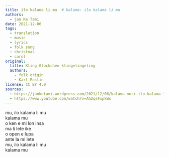 ```yaml
---
title: ilo kalama li mu  # kalama: ilo kalama li mu
authors:
  - jan Ke Tami
date: 2021-12-06
tags:
  - translation
  - music
  - lyrics
  - folk song
  - christmas
  - carol
original:
  title: Kling Glöckchen klingelingeling
  authors:
    - folk origin
    - Karl Enslin
license: CC BY 4.0
sources:
  - https://janketami.wordpress.com/2021/12/06/kalama-musi-ilo-kalama-li-mu/
  - https://www.youtube.com/watch?v=Ah2qsFxpkWs
---
```


mu, ilo kalama li mu  \
kalama mu  \
o ken e mi lon insa  \
ma li lete ike  \
o open e lupa  \
ante la mi lete  \
mu, ilo kalama li mu  \
kalama mu
